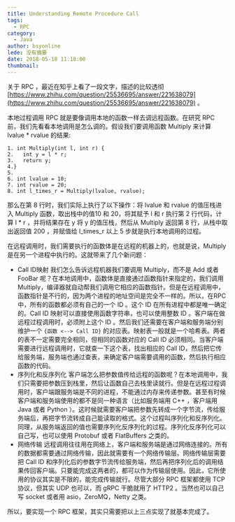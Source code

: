 ```yaml
---
title: Understanding Remote Procedure Call
tags:
  - RPC
category:
  - Java
author: bsyonline
lede: 没有摘要
date: 2018-05-18 11:18:00
thumbnail:
---
```


关于 RPC ，最近在知乎上看了一段文字，描述的比较透彻 [https://www.zhihu.com/question/25536695/answer/221638079](https://www.zhihu.com/question/25536695/answer/221638079) 。

本地过程调用 RPC 就是要像调用本地的函数一样去调远程函数。在研究 RPC 前，我们先看看本地调用是怎么调的。假设我们要调用函数 Multiply 来计算 lvalue * rvalue 的结果:
```
1. int Multiply(int l, int r) {
2.   int y = l * r;
3.   return y;
4.}
5. 
6. int lvalue = 10;
7. int rvalue = 20;
8. int l_times_r = Multiply(lvalue, rvalue);
```
那么在第 8 行时，我们实际上执行了以下操作：将 lvalue 和 rvalue 的值压栈进入 Multiply 函数，取出栈中的值10 和 20，将其赋予 l 和 r 执行第 2 行代码，计算 l * r ，并将结果存在 y 将 y 的值压栈，然后从 Multiply 返回第 8 行，从栈中取出返回值 200 ，并赋值给 l_times_r 以上 5 步就是执行本地调用的过程。

在远程调用时，我们需要执行的函数体是在远程的机器上的，也就是说，Multiply 是在另一个进程中执行的。这就带来了几个新问题：
* Call ID映射
我们怎么告诉远程机器我们要调用 Multiply，而不是 Add 或者 FooBar 呢？在本地调用中，函数体是直接通过函数指针来指定的，我们调用 Multiply，编译器就自动帮我们调用它相应的函数指针。但是在远程调用中，函数指针是不行的，因为两个进程的地址空间是完全不一样的。所以，在RPC中，所有的函数都必须有自己的一个 ID 。这个 ID 在所有进程中都是唯一确定的。Call ID 映射可以直接使用函数字符串，也可以使用整数 ID 。客户端在做远程过程调用时，必须附上这个 ID 。然后我们还需要在客户端和服务端分别维护一个 ```{函数 <--> Call ID}``` 的对应表。映射表一般就是一个哈希表。两者的表不一定需要完全相同，但相同的函数对应的 Call ID 必须相同。当客户端需要进行远程调用时，它就查一下这个表，找出相应的 Call ID，然后把它传给服务端，服务端也通过查表，来确定客户端需要调用的函数，然后执行相应函数的代码。
* 序列化和反序列化
客户端怎么把参数值传给远程的函数呢？在本地调用中，我们只需要把参数压到栈里，然后让函数自己去栈里读就行。但是在远程过程调用时，客户端跟服务端是不同的进程，不能通过内存来传递参数。甚至有时候客户端和服务端使用的都不是同一种语言（比如服务端用 C++ ，客户端用 Java 或者 Python ）。这时候就需要客户端把参数先转成一个字节流，传给服务端后，再把字节流转成自己能读取的格式。这个过程叫序列化和反序列化。同理，从服务端返回的值也需要序列化反序列化的过程。序列化反序列化可以自己写，也可以使用 Protobuf 或者 FlatBuffers 之类的。
* 网络传输
远程调用往往用在网络上，客户端和服务端是通过网络连接的。所有的数据都需要通过网络传输，因此就需要有一个网络传输层。网络传输层需要把 Call ID 和序列化后的参数字节流传给服务端，然后再把序列化后的调用结果传回客户端。只要能完成这两者的，都可以作为传输层使用。因此，它所使用的协议其实是不限的，能完成传输就行。尽管大部分 RPC 框架都使用 TCP 协议，但其实 UDP 也可以，而 gRPC 干脆就用了 HTTP2 。当然也可以自己写 socket 或者用 asio，ZeroMQ，Netty 之类。

所以，要实现一个 RPC 框架，其实只需要把以上三点实现了就基本完成了。
